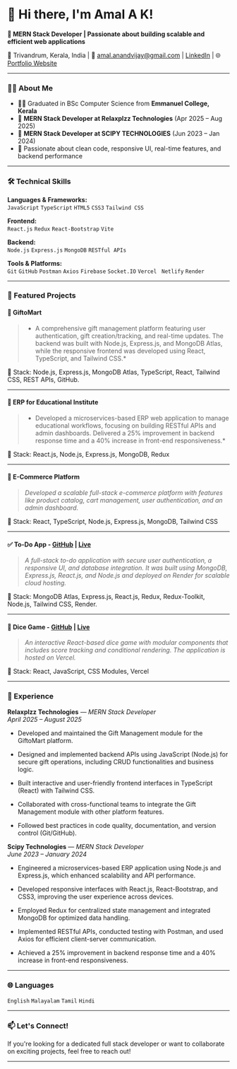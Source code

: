 # 👋 Hi there, I'm Amal A K!

**🚀 MERN Stack Developer | Passionate about building scalable and efficient web applications**

📍 Trivandrum, Kerala, India | 📧 amal.anandvijay@gmail.com | [LinkedIn](https://www.linkedin.com/in/amal-a-k-3ab219218/) |
🌐 [Portfolio Website](https://amalakportfolio.netlify.app/)

---

### 🧑‍💻 About Me

- 🧑‍🎓 Graduated in BSc Computer Science from **Emmanuel College, Kerala**
- 💼 **MERN Stack Developer at Relaxplzz Technologies** (Apr 2025 – Aug 2025)
- 💼 **MERN Stack Developer at SCIPY TECHNOLOGIES** (Jun 2023 – Jan 2024)
- 🌱 Passionate about clean code, responsive UI, real-time features, and backend performance

---

### 🛠 Technical Skills

**Languages & Frameworks:**  
`JavaScript` `TypeScript` `HTML5` `CSS3` `Tailwind CSS`

**Frontend:**  
`React.js` `Redux` `React-Bootstrap` `Vite`

**Backend:**  
`Node.js` `Express.js` `MongoDB` `RESTful APIs`

**Tools & Platforms:**  
`Git` `GitHub` `Postman` `Axios` `Firebase` `Socket.IO` `Vercel` ` Netlify` `Render`

---

### 📂 Featured Projects

#### 🎁 GiftoMart  
> * A comprehensive gift management platform featuring user authentication, gift creation/tracking, and real-time updates. The backend was built with Node.js, Express.js, and MongoDB Atlas, while the responsive frontend was developed using React, TypeScript, and Tailwind CSS.*
>   
🔧 Stack: Node.js, Express.js, MongoDB Atlas, TypeScript, React, Tailwind CSS, REST APIs, GitHub.  

---

#### 📘 ERP for Educational Institute  
> * Developed a microservices-based ERP web application to manage educational workflows, focusing on building RESTful APIs and admin dashboards. Delivered a 25% improvement in backend response time and a 40% increase in front-end responsiveness.*
>  
🔧 Stack: React.js, Node.js, Express.js, MongoDB, Redux  

---

#### 🛒 E-Commerce Platform  
> *Developed a scalable full-stack e-commerce platform with features like product catalog, cart management, user authentication, and an admin dashboard.*
>  
🔧 Stack: React, TypeScript, Node.js, Express.js, MongoDB, Tailwind CSS

---

#### ✅ To-Do App - [GitHub](https://github.com/Amal-A-K/MERN-TO-DO-APP) |  [Live](https://mern-to-do-app-ui.onrender.com/) 
> *A full-stack to-do application with secure user authentication, a responsive UI, and database integration. It was built using MongoDB, Express.js, React.js, and Node.js and deployed on Render for scalable cloud hosting.*
>  
🔧 Stack: MongoDB Atlas, Express.js, React.js, Redux, Redux-Toolkit, Node.js, Tailwind CSS, Render.

---

#### 🎲 Dice Game - [GitHub](https://github.com/Amal-A-K/Dice_Game) |  [Live](https://dice-game-nine-inky-78.vercel.app/)
> *An interactive React-based dice game with modular components that includes score tracking and conditional rendering. The application is hosted on Vercel.*
>   
🔧 Stack: React, JavaScript, CSS Modules, Vercel

---

### 💼 Experience

**Relaxplzz Technologies** — *MERN Stack Developer*  
_April 2025 – August 2025_  
- Developed and maintained the Gift Management module for the GiftoMart platform.

- Designed and implemented backend APIs using JavaScript (Node.js) for secure gift operations, including CRUD functionalities and business logic.

- Built interactive and user-friendly frontend interfaces in TypeScript (React) with Tailwind CSS.

- Collaborated with cross-functional teams to integrate the Gift Management module with other platform features.

- Followed best practices in code quality, documentation, and version control (Git/GitHub).

**Scipy Technologies** — *MERN Stack Developer*  
_June 2023 – January 2024_  
- Engineered a microservices-based ERP application using Node.js and Express.js, which enhanced scalability and API performance.

- Developed responsive interfaces with React.js, React-Bootstrap, and CSS3, improving the user experience across devices.

- Employed Redux for centralized state management and integrated MongoDB for optimized data handling.

- Implemented RESTful APIs, conducted testing with Postman, and used Axios for efficient client-server communication.

- Achieved a 25% improvement in backend response time and a 40% increase in front-end responsiveness.

---

### 🌐 Languages

`English` `Malayalam` `Tamil` `Hindi`

---

### 📫 Let's Connect!

If you're looking for a dedicated full stack developer or want to collaborate on exciting projects, feel free to reach out!

---

